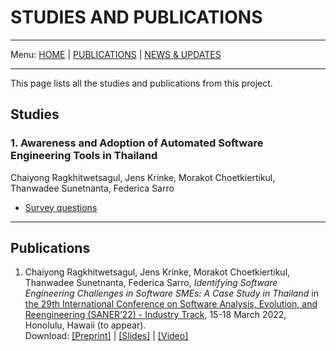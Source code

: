 # STUDIES AND PUBLICATIONS
---

Menu: [HOME](README.md) | [PUBLICATIONS](publications.md) | [NEWS & UPDATES](news.md)

---
This page lists all the studies and publications from this project.

## Studies
### 1. Awareness and Adoption of Automated Software Engineering Tools in Thailand
Chaiyong Ragkhitwetsagul, Jens Krinke, Morakot Choetkiertikul, Thanwadee Sunetnanta, Federica Sarro
 - [Survey questions](files/asetsi_survey.pdf)

---

## Publications
1. Chaiyong Ragkhitwetsagul, Jens Krinke, Morakot Choetkiertikul, Thanwadee Sunetnanta, Federica Sarro, *Identifying Software Engineering Challenges in Software SMEs: A Case Study in Thailand* in [the 29th International Conference on Software Analysis, Evolution, and Reengineering (SANER’22) - Industry Track](https://saner2022.uom.gr/), 15-18 March 2022, Honolulu, Hawaii (to appear).<br />Download: [[Preprint]](files/saner2022_preprint.pdf) | [[Slides]](files/saner2022_slides.pdf) | [[Video]](https://youtu.be/OgfCeaLsauE?t=3669)


